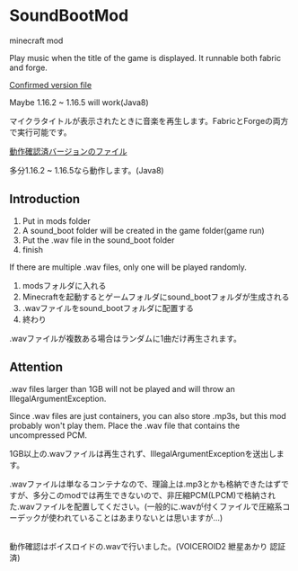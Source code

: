 # SoundBootMod

minecraft mod

Play music when the title of the game is displayed.
It runnable both fabric and forge.

[Confirmed version file](./ENVIRONMENT.md)

Maybe 1.16.2 ~ 1.16.5 will work(Java8)


マイクラタイトルが表示されたときに音楽を再生します。FabricとForgeの両方で実行可能です。

[動作確認済バージョンのファイル](./ENVIRONMENT.md)

多分1.16.2 ~ 1.16.5なら動作します。(Java8)


## Introduction
1. Put in mods folder
2. A sound_boot folder will be created in the game folder(game run)
3. Put the .wav file in the sound_boot folder
4. finish

If there are multiple .wav files, only one will be played randomly.

1. modsフォルダに入れる
2. Minecraftを起動するとゲームフォルダにsound_bootフォルダが生成される
3. .wavファイルをsound_bootフォルダに配置する
4. 終わり

.wavファイルが複数ある場合はランダムに1曲だけ再生されます。

## Attention

.wav files larger than 1GB will not be played and will throw an IllegalArgumentException.

Since .wav files are just containers, you can also store .mp3s, but this mod probably won't play them. Place the .wav file that contains the uncompressed PCM.

1GB以上の.wavファイルは再生されず、IllegalArgumentExceptionを送出します。

.wavファイルは単なるコンテナなので、理論上は.mp3とかも格納できたはずですが、多分このmodでは再生できないので、非圧縮PCM(LPCM)で格納された.wavファイルを配置してください。(一般的に.wavが付くファイルで圧縮系コーデックが使われていることはあまりないとは思いますが...)

<br>
動作確認はボイスロイドの.wavで行いました。(VOICEROID2 紲星あかり 認証済)
